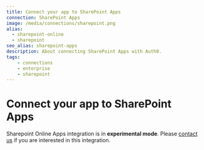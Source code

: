 ```yaml
---
title: Connect your app to SharePoint Apps
connection: SharePoint Apps
image: /media/connections/sharepoint.png
alias:
  - sharepoint-online
  - sharepoint
seo_alias: sharepoint-apps
description: About connecting SharePoint Apps with Auth0.
tags:
    - connections
    - enterprise
    - sharepoint
---
```


# Connect your app to SharePoint Apps

Sharepoint Online Apps integration is in __experimental mode__. Please [contact us](${env.DOMAIN_URL_SUPPORT}) if you are interested in this integration.
